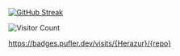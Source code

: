 [![GitHub Streak](https://github-readme-streak-stats.herokuapp.com?user=Herazur&theme=radical&date_format=M%20j%5B%2C%20Y%5D)](https://git.io/streak-stats)

![Visitor Count](https://profile-counter.glitch.me/{Herazur}/count.svg)

https://badges.pufler.dev/visits/{Herazur}/{repo}
